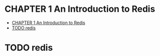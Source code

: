 # CHAPTER 1 An Introduction to Redis

- [CHAPTER 1 An Introduction to Redis](#chapter-1-an-introduction-to-redis)
- [TODO redis](#todo-redis)








# TODO redis